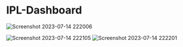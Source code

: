 # IPL-Dashboard

![Screenshot 2023-07-14 222006](https://github.com/umair8k/IPL-Dashboard/assets/83866138/ba1ce380-b1e3-410e-87c7-8db76888b8d6)

![Screenshot 2023-07-14 222105](https://github.com/umair8k/IPL-Dashboard/assets/83866138/16ef25bf-a3c0-4d6c-abd8-ccbf1a3f3914)
![Screenshot 2023-07-14 222201](https://github.com/umair8k/IPL-Dashboard/assets/83866138/d4853d3a-2522-477a-aebf-abc3e51ead8c)
